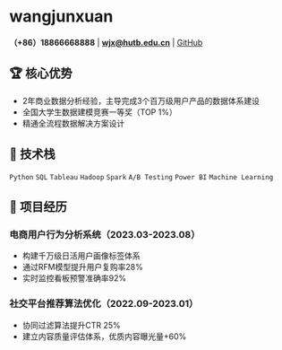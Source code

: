 # wangjunxuan  
**（+86）18866668888** | **wjx@hutb.edu.cn** | [GitHub](https://github.com/yyyluan)

## 🏆 核心优势
- 2年商业数据分析经验，主导完成3个百万级用户产品的数据体系建设
- 全国大学生数据建模竞赛一等奖（TOP 1%）
- 精通全流程数据解决方案设计

## 🚀 技术栈
`Python` `SQL` `Tableau` `Hadoop` `Spark` `A/B Testing` `Power BI` `Machine Learning`

## 💼 项目经历
### 电商用户行为分析系统（2023.03-2023.08）
- 构建千万级日活用户画像标签体系
- 通过RFM模型提升用户复购率28%
- 实时监控看板预警准确率92%

### 社交平台推荐算法优化（2022.09-2023.01）
- 协同过滤算法提升CTR 25%
- 建立内容质量评估体系，优质内容曝光量+60%
